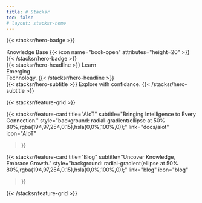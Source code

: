 ```yaml
---
title: # Stacksr
toc: false
# layout: stacksr-home
---
```


<!-- ![landscape](/images/branding/Arc.gif.gif) -->

{{< stacksr/hero-badge >}}
  <div class="sr-w-2 sr-h-2 sr-rounded-full sr-bg-primary-500"></div>
  <span>Knowledge Base</span>
  {{< icon name="book-open" attributes="height=20" >}}
{{< /stacksr/hero-badge >}}

<div class="sr-mt-6 sr-mb-4">
{{< stacksr/hero-headline >}}
  Learn <br>Emerging&nbsp; <br class="sm:sr-block sr-hidden"/>Technology.
{{< /stacksr/hero-headline >}}
</div>

<div class="sr-mb-8">
{{< stacksr/hero-subtitle >}}
  Explore with confidance.
{{< /stacksr/hero-subtitle >}}
</div>

<div class="sr-mt-6"></div>

{{< stacksr/feature-grid >}}

  {{< stacksr/feature-card
    title="AIoT"
    subtitle="Bringing Intelligence to Every Connection."
    style="background: radial-gradient(ellipse at 50% 80%,rgba(194,97,254,0.15),hsla(0,0%,100%,0));"
    link="docs/aiot"
    icon="AIoT"
  >}}

  {{< stacksr/feature-card
    title="Blog"
    subtitle="Uncover Knowledge, Embrace Growth."
    style="background: radial-gradient(ellipse at 50% 80%,rgba(194,97,254,0.15),hsla(0,0%,100%,0));"
    link="blog"
    icon="blog"
  >}}

{{< /stacksr/feature-grid >}}

<!-- {{< cards >}}
  {{< card link="blog" title="Blog" icon="book-open" >}}
  {{< card link="docs" title="Documents" icon="document" >}}
  {{< card link="about" title="About" icon="user" >}}
  {{< card link="AIoT" title="AIoT" icon="AIoT" >}}
{{< /cards >}} -->

<!-- <br> -->
<!-- {{< stacksr/stacksr-line >}} -->
<!-- <br> -->